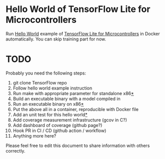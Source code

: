 # Hello World of TensorFlow Lite for Microcontrollers

Run [Hello World](https://github.com/tensorflow/tflite-micro/tree/main/tensorflow/lite/micro/examples/hello_world) example of [TensorFlow Lite for Microcontrollers](https://www.tensorflow.org/lite/microcontrollers/get_started_low_level) in Docker automatically. You can skip training part for now.

# TODO
Probably you need the following steps:

1. git clone TensorFlow repo
2. Follow hello world example instruction
3. Run make with appropriate parameter for standalone x86[*](https://www.tensorflow.org/lite/microcontrollers/library#generate_projects_for_other_platforms)
4. Build an executable binary with a model compiled in
5. Run an executable binary on x86[*](https://www.tensorflow.org/lite/microcontrollers/library#build_binaries)
6. Put the above all in a container, reproducible with Docker file
7. Add an unit test for this hello world[*](https://www.tensorflow.org/lite/microcontrollers/library#run_the_tests)
8. Add coverage measurement infrastructure (gcov in C?)
9. Add dashboard of coverage (github page?)
10. Hook PR in CI / CD (github action / workflow)
11. Anything more here?

Please feel free to edit this document to share information with others correctly.
